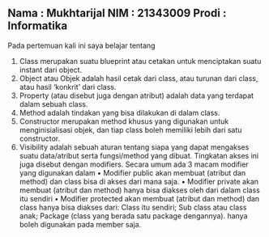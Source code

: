 ## Nama : Mukhtarijal   NIM : 21343009   Prodi : Informatika
Pada pertemuan kali ini saya belajar tentang
1. Class
 merupakan suatu blueprint atau cetakan untuk menciptakan suatu instant dari
object.
2. Object
 atau Objek adalah hasil cetak dari class, atau turunan dari class, atau hasil
‘konkrit’ dari class. 
3. Property
 (atau disebut juga dengan atribut) adalah data yang terdapat dalam sebuah class. 
4. Method
 adalah tindakan yang bisa dilakukan di dalam class.
5. Constructor
 merupakan method khusus yang digunakan untuk menginisialisasi objek, dan tiap class boleh memiliki lebih dari satu constructor. 
6. Visibility
 adalah sebuah aturan tentang siapa yang dapat mengakses suatu data/atribut serta fungsi/method yang dibuat. Tingkatan akses ini juga disebut dengan modifiers. Secara umum ada 3 macam modifier yang digunakan dalam
• Modifier public akan membuat (atribut dan method) dan class bisa di
akses dari mana saja.
• Modifier private akan membuat (atribut dan method) hanya bisa diakses
oleh dari dalam class itu sendiri
• Modifier protected akan membuat (atribut dan method) dan class hanya bisa diakses dari:
Class itu sendiri;
Sub class atau class anak;
Package (class yang berada satu package dengannya).
hanya boleh digunakan pada member saja.
